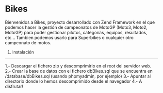 Bikes
=====

Bienvenidos a Bikes, proyecto desarrollado con Zend Framework en el que podemos
hacer la gestión de campeonatos de MotoGP (Moto3, Moto2, MotoGP) para poder
gestionar pilotos, categorías, equipos, resultados, etc...
Tambien podemos usarlo para Superbikes o cualquier otro campeonato de motos.

1) Instalación
--------------

1.- Descargar el fichero zip y descomprimirlo en el root del servidor web.
2.- Crear la base de datos con el fichero dbBikes.sql que se encuentra en
/database/dbBikes.sql (usando phpmyadmin, por ejemplo)
3.- Apuntar al directorio donde lo hemos descomprimido desde el navegador
4.- A disfrutar!
